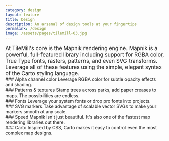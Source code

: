 ```yaml
---
category: design
layout: feature
title: Design
description: An arsenal of design tools at your fingertips
permalink: /design
image: /assets/pages/tilemill-03.jpg
---
```

<div class='clearfix' markdown='1'>

<big class='col-2'>
At TileMill's core is the Mapnik rendering engine. Mapnik is a powerful, full-featured library including support for RGBA color, True Type fonts, rasters, patterns, and even SVG transforms. Leverage all of these features using the simple, elegant syntax of the Carto styling language.
</big>

<div class='wrapper-2'>

<div class='clearfix'>
<div class='col-1'>
### Alpha channel color
Leverage RGBA color for subtle opacity effects and shading.
</div>
<div class='col-1'>
### Patterns &amp; textures
Stamp trees across parks, add paper creases to maps. The possibilities are endless.
</div>
</div>

<div class='clearfix'>
<div class='col-1'>
### Fonts
Leverage your system fonts or drop pro fonts into projects.
</div>
<div class='col-1'>
### SVG markers
Take advantage of scalable vector SVGs to make your markers smooth at any scale.
</div>
</div>

<div class='clearfix'>
<div class='col-1'>
### Speed
Mapnik isn't just beautiful. It's also one of the fastest map rendering libraries out there.
</div>
<div class='col-1'>
### Carto
Inspired by CSS, Carto makes it easy to control even the most complex map designs.
</div>
</div>
</div>

</div>
